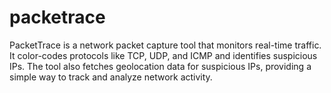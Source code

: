 # packetrace
 PacketTrace is a network packet capture tool that monitors real-time traffic. It color-codes protocols like TCP, UDP, and ICMP and identifies suspicious IPs. The tool also fetches geolocation data for suspicious IPs, providing a simple way to track and analyze network activity.
